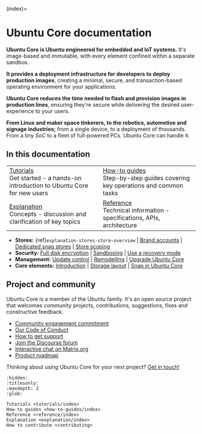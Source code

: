 (index)=

# Ubuntu Core documentation

**Ubuntu Core is Ubuntu engineered for embedded and IoT systems.** It's image-based and immutable, with every element confined within a separate sandbox.

**It provides a deployment infrastructure for developers to deploy production images**, creating a minimal, secure, and transaction-based operating environment for your applications.

**Ubuntu Core reduces the time needed to flash and provision images in production lines**, ensuring they're secure while delivering the desired user-experience to your users.

**From Linux and maker space tinkerers, to the robotics, automotive and signage industries;** from a single device, to a deployment of thousands. From a tiny _SoC_ to a fleet of full-powered PCs. Ubuntu Core can handle it.

## In this documentation
| | |
|--|--|
|  [Tutorials](/tutorials/index)</br>  Get started - a hands-on introduction to Ubuntu Core for new users </br> |  [How-to guides](/how-to-guides/index) </br>     Step-by-step guides covering key operations and common tasks |
| [Explanation](/explanation/index) </br> Concepts - discussion and clarification of key topics  | [Reference](/reference/index) </br> Technical information - specifications, APIs, architecture |

   * **Stores:** {ref}`explanation-stores-store-overview` | [Brand accounts](explanation/stores/brand-accounts) | [Dedicated snap stores](explanation/stores/dedicated-snap-store) | [Store scoping](explanation/stores/store-scoping)
   * **Security:** [Full disk encryption](explanation/full-disk-encryption) | [Sandboxing](explanation/security-and-sandboxing) | [Use a recovery mode](how-to-guides/manage-ubuntu-core/use-a-recovery-mode)
   * **Management:** [Update control](explanation/refresh-control) | [Remodelling](explanation/remodelling) | [Upgrade Ubuntu Core](how-to-guides/manage-ubuntu-core/upgrade-ubuntu-core)
   * **Core elements:** [Introduction](explanation/core-elements/inside-ubuntu-core) | [Storage layout](explanation/core-elements/storage-layout) | [Snap in Ubuntu Core](explanation/core-elements/snaps-in-ubuntu-core)

## Project and community

Ubuntu Core is a member of the Ubuntu family. It's an open source project that welcomes community projects, contributions, suggestions, fixes and constructive feedback. 

* [Community engagement commitment](explanation/community-engagement)
* [Our Code of Conduct](https://ubuntu.com/community/ethos/code-of-conduct)
* [How to get support](https://ubuntu.com/support/community-support)
* [Join the Discourse forum](https://forum.snapcraft.io/c/device/10)
* [Interactive chat on Matrix.org](https://matrix.to/#/#snapd:ubuntu.com)
* [Product roadmap](https://snapcraft.io/docs/snapd-roadmap)

Thinking about using Ubuntu Core for your next project? [Get in touch!](https://ubuntu.com/core/contact-us?product=core-overview) 

<!-- Metadata for discourse module -->

```{toctree}
:hidden:
:titlesonly:
:maxdepth: 2
:glob:

Tutorials <tutorials/index>
How-to guides <how-to-guides/index>
Reference <reference/index>
Explanation <explanation/index>
How to contribute <contributing>


